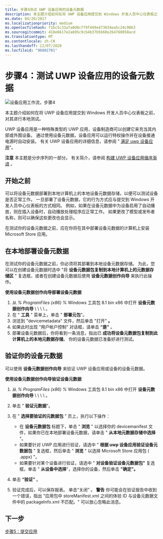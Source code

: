 ```yaml
---
title: 步骤4测试 UWP 设备应用的设备元数据
description: 本主题介绍如何在将 UWP 设备应用提交到 Windows 开发人员中心仪表板之前，对其进行本地测试。
ms.date: 04/20/2017
ms.localizationpriority: medium
ms.openlocfilehash: f1bc5c33afa0d8cff9f449e473034ea5c24c9863
ms.sourcegitcommit: 418e6617e2a695c9cb4b37b5b60e264760858acd
ms.translationtype: MT
ms.contentlocale: zh-CN
ms.lasthandoff: 12/07/2020
ms.locfileid: "96802701"
---
```

# <a name="step-4-test-the-device-metadata-for-your-uwp-device-app"></a>步骤4：测试 UWP 设备应用的设备元数据


![设备应用工作流，步骤4](images/4-device-app-workflow.png)

本主题介绍如何在将 UWP 设备应用提交到 Windows 开发人员中心仪表板之前，对其进行本地测试。

UWP 设备应用是一种特殊类型的 UWP 应用，设备制造商可以创建它来充当其内部或外围设备。 通过使用设备元数据，设备应用可以运行特权操作并在设备接通电源时自动安装。 有关 UWP 设备应用的详细信息，请参阅 " [满足 uwp 设备应用](meet-uwp-device-apps.md)"。

**注意**  本主题是分步序列的一部分。 有关简介，请参阅 [构建 UWP 设备应用循序渐进](build-a-uwp-device-app-step-by-step.md) 。

 

## <a name="span-idbefore_you_beginspanspan-idbefore_you_beginspanspan-idbefore_you_beginspanbefore-you-begin"></a><span id="Before_you_begin"></span><span id="before_you_begin"></span><span id="BEFORE_YOU_BEGIN"></span>开始之前


可以将设备元数据部署到本地计算机上的本地设备元数据存储，以便可以测试设备是否正常工作。 一旦部署了设备元数据，它的行为方式应与提交到 Windows 开发人员中心仪表板的方式相同。 例如，如果在设备元数据中为设备启用了自动播放，则在插入设备时，自动播放处理程序应正常工作。 如果更改了模型或发布者名称，则可以确保这些更改也会显示。

在测试你的设备元数据之前，应在你将在其中部署设备元数据的计算机上安装 Microsoft Store 应用。

## <a name="span-iddeploy_your_device_metadata_locallyspanspan-iddeploy_your_device_metadata_locallyspanspan-iddeploy_your_device_metadata_locallyspandeploy-your-device-metadata-locally"></a><span id="Deploy_your_device_metadata_locally"></span><span id="deploy_your_device_metadata_locally"></span><span id="DEPLOY_YOUR_DEVICE_METADATA_LOCALLY"></span>在本地部署设备元数据


在测试你的设备元数据之前，你必须将其部署到本地设备元数据存储。 为此，您可以在创建设备元数据时选中 "将 **设备元数据包复制到本地计算机上的元数据存储区** " 复选框，或者在创建设备元数据后使用 **设备元数据创作向导** 来执行此操作。

**使用设备元数据创作向导部署设备元数据**

1.  从 *% ProgramFiles (x86) %* Windows 工具包 8.1 bin x86 中打开 **设备元数据创作向导** \\ \\ \\ \\ 。
2.  在 " **工具** " 菜单上，单击 " **部署元包**"。
3.  浏览到 "devicemetadata" 文件，然后单击 "打开" **。**
4.  如果此时出现 “用户帐户控制” 对话框，请单击 **“是”** 。
5.  部署设备元数据后，你将看到一条消息，指出已 **成功将设备元数据包复制到此计算机上的本地元数据存储**。 你的设备元数据已准备好进行测试。

## <a name="span-idvalidate_your_device_metadataspanspan-idvalidate_your_device_metadataspanspan-idvalidate_your_device_metadataspanvalidate-your-device-metadata"></a><span id="Validate_your_device_metadata"></span><span id="validate_your_device_metadata"></span><span id="VALIDATE_YOUR_DEVICE_METADATA"></span>验证你的设备元数据


可以使用 **设备元数据创作向导** 来验证 UWP 设备应用或设备的设备元数据。

**使用设备元数据创作向导验证设备元数据**

1.  从 *% ProgramFiles (x86) %* Windows 工具包 8.1 bin x86 中打开 **设备元数据创作向导** \\ \\ \\ \\ 。
2.  单击 " **验证元数据**"。
3.  在 " **选择要验证的元数据包** " 页上，执行以下操作：
    -   在 **设备元数据包** 标题下，单击 " **浏览** " 以选择你的 devicemanifest 文件，如果你已在本地部署设备元数据，请单击 " **从本地元数据存储中选择** "。
    -   如果要针对 UWP 应用进行验证，请选中 " **根据 uwp 设备应用验证设备元数据包** " 复选框，然后单击 " **浏览** " 以选择 Microsoft Store 应用包 ( .appx) "。
    -   如果要针对某个设备进行验证，请选中 " **对设备验证设备元数据包"** 复选框，单击 " **从设备中选择**"，选择你的设备，然后单击 **"确定"。**

4.  单击 **“验证”** 。
5.  验证完成后，可以保存报表。 单击“关闭”  。
    **警告**  你可能会在验证报告中收到一个错误，指出 "应用包中 storeManifest.xml 之间的体验 ID 与设备元数据文件中的 packageInfo.xml 不匹配。" 可以放心忽略此消息。

     

## <a name="span-idnext_stepspanspan-idnext_stepspanspan-idnext_stepspannext-step"></a><span id="Next_step"></span><span id="next_step"></span><span id="NEXT_STEP"></span>下一步


[步骤5：提交应用](step-5--submit-the-app.md)

 

 





